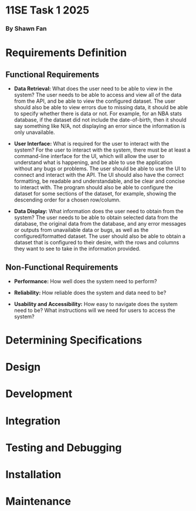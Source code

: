 # **11SE Task 1 2025**

### **By Shawn Fan**

# **Requirements Definition**

## **Functional Requirements**
- **Data Retrieval:** What does the user need to be able to view in the system?
The user needs to be able to access and view all of the data from the API, and be able to view the configured dataset. The user should also be able to view errors due to missing data, it should be able to specify whether there is data or not. For example, for an NBA stats database, if the dataset did not include the date-of-birth, then it should say something like N/A, not displaying an error since the information is only unavailable.

- **User Interface:** What is required for the user to interact with the system?
For the user to interact with the system, there must be at least a command-line interface for the UI, which will allow the user to understand what is happening, and be able to use the application without any bugs or problems. The user should be able to use the UI to connect and interact with the API. The UI should also have the correct formatting, be readable and understandable, and be clear and concise to interact with. The program should also be able to configure the dataset for some sections of the dataset, for example, showing the descending order for a chosen row/column.

- **Data Display:** What information does the user need to obtain from the system?
The user needs to be able to obtain selected data from the database, the original data from the database, and any error messages or outputs from unavailable data or bugs, as well as the configured/formatted dataset. The user should also be able to obtain a dataset that is configured to their desire, with the rows and columns they want to see to take in the information provided.
## **Non-Functional Requirements**
- **Performance:** How well does the system need to perform? 

- **Reliability:** How reliable does the system and data need to be?

- **Usability and Accessibility:** How easy to navigate does the system need to be? What instructions will we need for users to access the system?
# **Determining Specifications**

# **Design**

# **Development**

# **Integration**

# **Testing and Debugging**

# **Installation**

# **Maintenance**